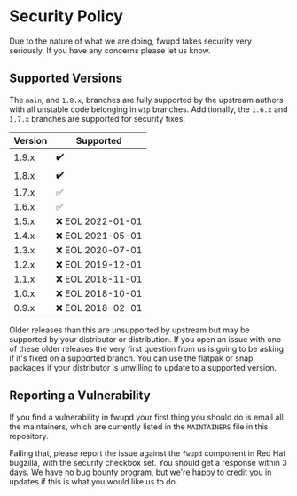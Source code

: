 # Security Policy

Due to the nature of what we are doing, fwupd takes security very seriously.
If you have any concerns please let us know.

## Supported Versions

The `main`, and `1.8.x`, branches are fully supported by the upstream authors
with all unstable code belonging in `wip` branches.
Additionally, the `1.6.x` and `1.7.x` branches are supported for security fixes.

| Version | Supported          |
| ------- | ------------------ |
| 1.9.x   | :heavy_check_mark: |
| 1.8.x   | :heavy_check_mark: |
| 1.7.x   | :white_check_mark: |
| 1.6.x   | :white_check_mark: |
| 1.5.x   | :x: EOL 2022-01-01 |
| 1.4.x   | :x: EOL 2021-05-01 |
| 1.3.x   | :x: EOL 2020-07-01 |
| 1.2.x   | :x: EOL 2019-12-01 |
| 1.1.x   | :x: EOL 2018-11-01 |
| 1.0.x   | :x: EOL 2018-10-01 |
| 0.9.x   | :x: EOL 2018-02-01 |

Older releases than this are unsupported by upstream but may be supported by
your distributor or distribution. If you open an issue with one of these older
releases the very first question from us is going to be asking if it's fixed on
a supported branch. You can use the flatpak or snap packages if your distributor
is unwilling to update to a supported version.

## Reporting a Vulnerability

If you find a vulnerability in fwupd your first thing you should do is email
all the maintainers, which are currently listed in the `MAINTAINERS` file in
this repository.

Failing that, please report the issue against the `fwupd` component in Red Hat
bugzilla, with the security checkbox set. You should get a response within 3
days. We have no bug bounty program, but we're happy to credit you in updates
if this is what you would like us to do.

